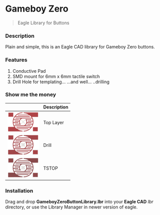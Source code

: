 # Gameboy Zero
> Eagle Library for Buttons

### Description
Plain and simple, this is an Eagle CAD library for Gameboy Zero buttons.

### Features
1. Conductive Pad
2. SMD mount for 6mm x 6mm tactile switch
3. Drill Hole for templating...   ...and well...  ..drilling

### Show me the money
|                                   | Description |
| --------------------------------- | ----------- |
| <img src="001.png" width="100px"> | Top Layer   |
| <img src="002.png" width="100px"> | Drill       |
| <img src="003.png" width="100px"> | TSTOP       |

### Installation
Drag and drop **GameboyZeroButtonLibrary.lbr** into your **Eagle CAD** *lbr* directory, or use the Library Manager in newer version of eagle.
